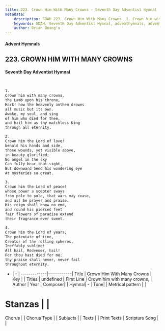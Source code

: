 ```yaml
---
title: 223. Crown Him With Many Crowns - Seventh Day Adventist Hymnal
metadata:
    description: SDAH 223. Crown Him With Many Crowns. 1. Crown him with many crowns, the Lamb upon his throne, Hark! how the heavenly anthem drowns all music but its own. Awake, my soul, and sing of him who died for thee, and hail him as thy matchless King through all eternity.
    keywords: SDAH, Seventh Day Adventist Hymnal, adventhymnals, advent hymnals, Crown Him With Many Crowns, Crown him with many crowns, 
    author: Brian Onang'o
---
```


#### Advent Hymnals
## 223. CROWN HIM WITH MANY CROWNS
#### Seventh Day Adventist Hymnal

```txt


1.
Crown him with many crowns,
the Lamb upon his throne,
Hark! how the heavenly anthem drowns
all music but its own.
Awake, my soul, and sing
of him who died for thee,
and hail him as thy matchless King
through all eternity.

2.
Crown him the Lord of love!
behold his hands and side,
those wounds, yet visible above,
in beauty glorified;
No angel in the sky
Can fully bear that sight,
But downward bend his wondering eye
At mysteries so great.

3.
Crown him the Lord of peace!
whose power a scepter sways
from pole to pole, that wars may cease,
and all be prayer and praise.
His reign shall know no end,
and round his pierced feet
fair flowers of paradise extend
their fragrance ever sweet.

4.
Crown him the Lord of years;
The potentate of time,
Creator of the rolling spheres,
Ineffably sublime!
All hail, Redeemer, hail!
For thou hast died for me;
thy praise shall never, never fail
throughout eternity.


```

- |   -  |
-------------|------------|
Title | Crown Him With Many Crowns |
Key |  |
Titles | undefined |
First Line | Crown him with many crowns, |
Author | 
Year | 
Composer|  |
Hymnal|  - |
Tune|  |
Metrical pattern | |
# Stanzas |  |
Chorus |  |
Chorus Type |  |
Subjects |  |
Texts |  |
Print Texts | 
Scripture Song |  |
  
